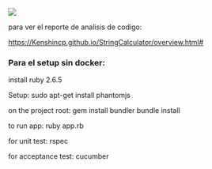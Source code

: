 ![](https://github.com/Kenshincp/StringCalculator/workflows/Ruby/badge.svg)

para ver el reporte de analisis de codigo:

https://Kenshincp.github.io/StringCalculator/overview.html#


### Para el setup sin docker:

install ruby 2.6.5

Setup:
	sudo apt-get install phantomjs

on the project root:
	gem install bundler
	bundle install

to run app:
	ruby app.rb

for unit test:
	rspec

for acceptance test:
	cucumber